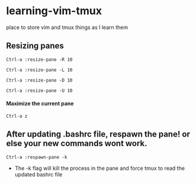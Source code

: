 # learning-vim-tmux
place to store vim and tmux things as I learn them

## Resizing panes
`Ctrl-a :resize-pane -R 10`

`Ctrl-a :resize-pane -L 10`

`Ctrl-a :resize-pane -D 10`

`Ctrl-a :resize-pane -U 10`

#### Maximize the current pane
`Ctrl-a z`

## After updating .bashrc file, respawn the pane! or else your new commands wont work.

`Ctrl-a :respawn-pane -k`

- The -k flag will kill the process in the pane and force tmux to read the updated bashrc file

